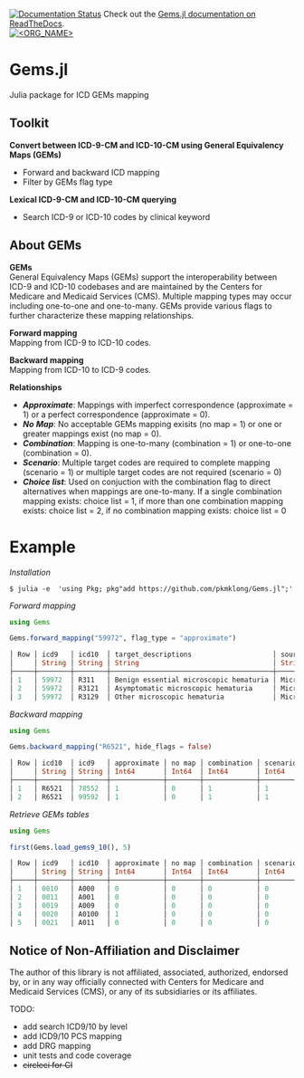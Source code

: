 [![Documentation Status](https://readthedocs.org/projects/docs/badge/?version=latest)](https://gemsjl.readthedocs.io/en/latest/) Check out the [Gems.jl documentation on ReadTheDocs](https://gemsjl.readthedocs.io/en/latest/). <br>
[![<ORG_NAME>](https://circleci.com/gh/pkmklong/Gems.jl.svg?style=shield)](https://github.com/pkmklong/Gems.jl/blob/master/.circleci/config.yml)


# Gems.jl
Julia package for ICD GEMs mapping


## Toolkit
<b>Convert between ICD-9-CM and ICD-10-CM using General Equivalency Maps (GEMs)</b>
- Forward and backward ICD mapping
- Filter by GEMs flag type

<b>Lexical ICD-9-CM and ICD-10-CM querying</b>
- Search ICD-9 or ICD-10 codes by clinical keyword 

## About GEMs
<b>GEMs</b><br>
General Equivalency Maps (GEMs) support the interoperability between ICD-9 and ICD-10 codebases and are maintained by the Centers for Medicare and Medicaid Services (CMS). Multiple mapping types may occur including one-to-one and one-to-many. GEMs provide various flags to further characterize these mapping relationships.<br>

<b>Forward mapping</b><br> Mapping from ICD-9 to ICD-10 codes.<br>

<b>Backward mapping</b><br> Mapping from ICD-10 to ICD-9 codes.<br>

<b>Relationships</b><br>
* <i>__Approximate__</i>: Mappings with imperfect correspondence (approximate = 1) or a perfect correspondence (approximate = 0).<br>
* <i>__No__ __Map__</i>: No acceptable GEMs mapping exisits (no map = 1) or one or greater mappings exist (no map = 0).<br>
* <i>__Combination__</i>: Mapping is one-to-many (combination = 1) or one-to-one (combination = 0). <br>
* <i>__Scenario__</i>: Multiple target codes are required to complete mapping (scenario = 1) or multiple target codes are not required (scenario = 0)<br>
* <i>__Choice__ __list__</i>: Used on conjuction with the combination flag to direct alternatives when mappings are one-to-many. If a single combination mapping exists: choice list = 1, if more than one combination mapping exists: choice list = 2, if no combination mapping exists: choice list = 0 <br>

# Example

<i>Installation</i>

```
$ julia -e  'using Pkg; pkg"add https://github.com/pkmklong/Gems.jl";'
```
<i>Forward mapping</i>
```julia
using Gems

Gems.forward_mapping("59972", flag_type = "approximate")

│ Row │ icd9   │ icd10  │ target_descriptions                    │ source_descriptions   │
│     │ String │ String │ String                                 │ String                │
├─────┼────────┼────────┼────────────────────────────────────────┼───────────────────────┤
│ 1   │ 59972  │ R311   │ Benign essential microscopic hematuria │ Microscopic hematuria │
│ 2   │ 59972  │ R3121  │ Asymptomatic microscopic hematuria     │ Microscopic hematuria │
│ 3   │ 59972  │ R3129  │ Other microscopic hematuria            │ Microscopic hematuria │
```
<i>Backward mapping</i>
```julia
using Gems

Gems.backward_mapping("R6521", hide_flags = false)

│ Row │ icd10  │ icd9   │ approximate │ no map │ combination │ scenario │ choice list │ target_descriptions │ source_descriptions             │
│     │ String │ String │ Int64       │ Int64  │ Int64       │ Int64    │ Int64       │ String              │ String                          │
├─────┼────────┼────────┼─────────────┼────────┼─────────────┼──────────┼─────────────┼─────────────────────┼─────────────────────────────────┤
│ 1   │ R6521  │ 78552  │ 1           │ 0      │ 1           │ 1        │ 1           │ Septic shock        │ Severe sepsis with septic shock │
│ 2   │ R6521  │ 99592  │ 1           │ 0      │ 1           │ 1        │ 2           │ Severe sepsis       │ Severe sepsis with septic shock │
```

<i>Retrieve GEMs tables</i>
```julia
using Gems

first(Gems.load_gems9_10(), 5)

│ Row │ icd9   │ icd10  │ approximate │ no map │ combination │ scenario │ choice list │ target_descriptions                                │ source_descriptions                   │
│     │ String │ String │ Int64       │ Int64  │ Int64       │ Int64    │ Int64       │ String                                             │ String                                │
├─────┼────────┼────────┼─────────────┼────────┼─────────────┼──────────┼─────────────┼────────────────────────────────────────────────────┼───────────────────────────────────────┤
│ 1   │ 0010   │ A000   │ 0           │ 0      │ 0           │ 0        │ 0           │ Cholera due to Vibrio cholerae 01, biovar cholerae │ Cholera due to vibrio cholerae        │
│ 2   │ 0011   │ A001   │ 0           │ 0      │ 0           │ 0        │ 0           │ Cholera due to Vibrio cholerae 01, biovar eltor    │ Cholera due to vibrio cholerae el tor │
│ 3   │ 0019   │ A009   │ 0           │ 0      │ 0           │ 0        │ 0           │ Cholera, unspecified                               │ Cholera, unspecified                  │
│ 4   │ 0020   │ A0100  │ 1           │ 0      │ 0           │ 0        │ 0           │ Typhoid fever, unspecified                         │ Typhoid fever                         │
│ 5   │ 0021   │ A011   │ 0           │ 0      │ 0           │ 0        │ 0           │ Paratyphoid fever A                                │ Paratyphoid fever A                   │
```

## Notice of Non-Affiliation and Disclaimer 
The author of this library is not affiliated, associated, authorized, endorsed by, or in any way officially connected with Centers for Medicare and Medicaid Services (CMS), or any of its subsidiaries or its affiliates.


TODO: 
* add search ICD9/10 by level
* add ICD9/10 PCS mapping
* add DRG mapping
* unit tests and code coverage
* <s>circleci for CI</s>
